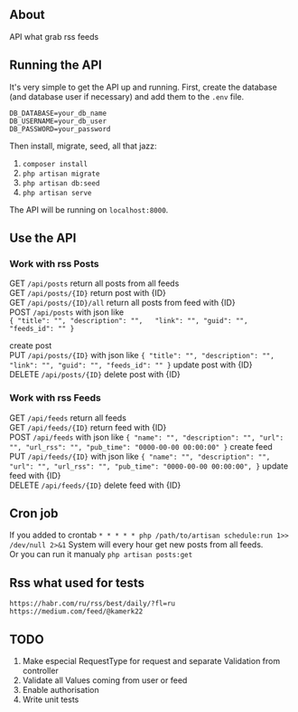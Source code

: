 
## About

API what grab rss feeds


## Running the API

It's very simple to get the API up and running. First, create the database (and database
user if necessary) and add them to the `.env` file.

```
DB_DATABASE=your_db_name
DB_USERNAME=your_db_user
DB_PASSWORD=your_password
```

Then install, migrate, seed, all that jazz:

1. `composer install`
2. `php artisan migrate`
3. `php artisan db:seed`
4. `php artisan serve`

The API will be running on `localhost:8000`.

## Use the API

### Work with rss Posts
GET `/api/posts` return all posts from all feeds  
GET `/api/posts/{ID}` return post with {ID}  
GET `/api/posts/{ID}/all` return all posts from feed with {ID}  
POST `/api/posts` with json like  
`{
    "title": "",
    "description": "",  
    "link": "",
    "guid": "",
    "feeds_id": ""
}`

create post  
PUT `/api/posts/{ID}` with json like 
`{
    "title": "",
    "description": "",
    "link": "",
    "guid": "",
    "feeds_id": ""
}`
update post with {ID}  
DELETE `/api/posts/{ID}` delete post with {ID}  

### Work with rss Feeds
GET `/api/feeds` return all feeds  
GET `/api/feeds/{ID}` return feed with {ID}  
POST `/api/feeds` with json like 
`{
    "name": "",
    "description": "",
    "url": "",
    "url_rss": "",
    "pub_time": "0000-00-00 00:00:00"
}`
create feed  
PUT `/api/feeds/{ID}` with json like 
`{
    "name": "",
    "description": "",
    "url": "",
    "url_rss": "",
    "pub_time": "0000-00-00 00:00:00",
}`
update feed with {ID}  
DELETE `/api/feeds/{ID}` delete feed with {ID}  

## Cron job

If you added to crontab `* * * * * php /path/to/artisan schedule:run 1>> /dev/null 2>&1` System will every hour get new posts from all feeds.  
Or you can run it manualy `php artisan posts:get`

## Rss what used for tests
`https://habr.com/ru/rss/best/daily/?fl=ru`
`https://medium.com/feed/@kamerk22`


## TODO
1. Make especial RequestType for request and separate Validation from controller
2. Validate all Values coming from user or feed
3. Enable authorisation
4. Write unit tests